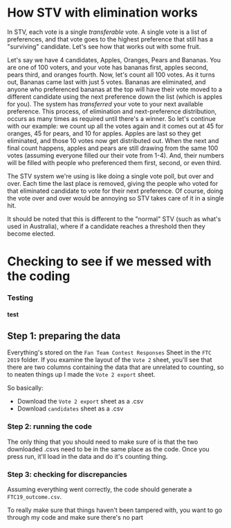 # How STV with elimination works
In STV, each vote is a single *transferable* vote. A single vote is a list of preferences, and that vote goes to the highest preference that still has a "surviving" candidate. Let's see how that works out with some fruit. 

Let's say we have 4 candidates, Apples, Oranges, Pears and Bananas. You are one of 100 voters, and your vote has bananas first, apples second, pears third, and oranges fourth. Now, let's count all 100 votes. As it turns out, Bananas came last with just 5 votes. Bananas are eliminated, and anyone who preferenced bananas at the top will have their vote moved to a different candidate using the next preference down the list (which is apples for you). The system has *transferred* your vote to your next available preference. This process, of elimination and next-preference distribution, occurs as many times as required until there's a winner. So let's continue with our example: we count up all the votes again and it comes out at 45 for oranges, 45 for pears, and 10 for apples. Apples are last so they get eliminated, and those 10 votes now get distributed out. When the next and final count happens, apples and pears are still drawing from the same 100 votes (assuming everyone filled our their vote from 1-4). And, their numbers will be filled with people who preferenced them first, second, or even third.

The STV system we're using is like doing a single vote poll, but over and over. Each time the last place is removed, giving the people who voted for that eliminated candidate to vote for their next preference. Of course, doing the vote over and over would be annoying so STV takes care of it in a single hit.

It should be noted that this is different to the "normal" STV (such as what's used in Australia), where if a candidate reaches a threshold then they become elected.

# Checking to see if we messed with the coding
### Testing
#### test
## Step 1: preparing the data
Everything's stored on the `Fan Team Contest Responses` Sheet in the `FTC 2019` folder. If you examine the layout of the `Vote 2` sheet, you'll see that there are two columns containing the data that are unrelated to counting, so to neaten things up I made the `Vote 2 export` sheet.

So basically:
- Download the `Vote 2 export` sheet as a .csv
- Download `candidates` sheet as a .csv

### Step 2: running the code
The only thing that you should need to make sure of is that the two downloaded .csvs need to be in the same place as the code. Once you press run, it'll load in the data and do it's counting thing.

### Step 3: checking for discrepancies
Assuming everything went correctly, the code should generate a `FTC19_outcome.csv`.

To really make sure that things haven't been tampered with, you want to go through my code and make sure there's no part 
